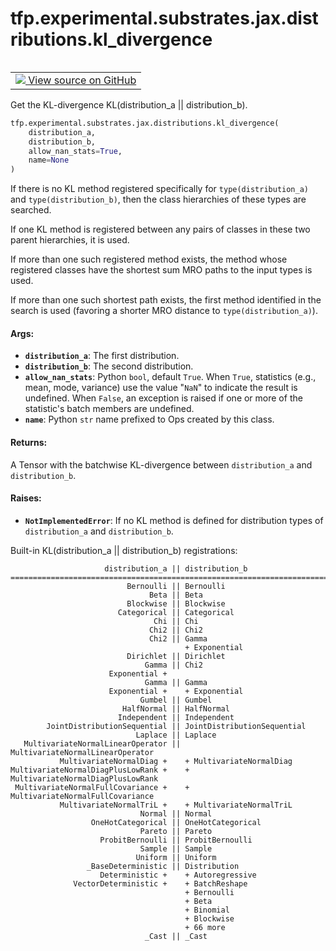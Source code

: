 <div itemscope itemtype="http://developers.google.com/ReferenceObject">
<meta itemprop="name" content="tfp.experimental.substrates.jax.distributions.kl_divergence" />
<meta itemprop="path" content="Stable" />
</div>

# tfp.experimental.substrates.jax.distributions.kl_divergence


<table class="tfo-notebook-buttons tfo-api" align="left">

<td>
  <a target="_blank" href="https://github.com/tensorflow/probability/blob/master/tensorflow_probability/python/experimental/substrates/jax/distributions/kullback_leibler.py">
    <img src="https://www.tensorflow.org/images/GitHub-Mark-32px.png" />
    View source on GitHub
  </a>
</td></table>



Get the KL-divergence KL(distribution_a || distribution_b).

``` python
tfp.experimental.substrates.jax.distributions.kl_divergence(
    distribution_a,
    distribution_b,
    allow_nan_stats=True,
    name=None
)
```



<!-- Placeholder for "Used in" -->

If there is no KL method registered specifically for `type(distribution_a)`
and `type(distribution_b)`, then the class hierarchies of these types are
searched.

If one KL method is registered between any pairs of classes in these two
parent hierarchies, it is used.

If more than one such registered method exists, the method whose registered
classes have the shortest sum MRO paths to the input types is used.

If more than one such shortest path exists, the first method
identified in the search is used (favoring a shorter MRO distance to
`type(distribution_a)`).

#### Args:


* <b>`distribution_a`</b>: The first distribution.
* <b>`distribution_b`</b>: The second distribution.
* <b>`allow_nan_stats`</b>: Python `bool`, default `True`. When `True`,
  statistics (e.g., mean, mode, variance) use the value "`NaN`" to
  indicate the result is undefined. When `False`, an exception is raised
  if one or more of the statistic's batch members are undefined.
* <b>`name`</b>: Python `str` name prefixed to Ops created by this class.


#### Returns:

A Tensor with the batchwise KL-divergence between `distribution_a`
and `distribution_b`.



#### Raises:


* <b>`NotImplementedError`</b>: If no KL method is defined for distribution types
  of `distribution_a` and `distribution_b`.

Built-in KL(distribution_a || distribution_b) registrations:

```text
                     distribution_a || distribution_b
==========================================================================
                          Bernoulli || Bernoulli
                               Beta || Beta
                          Blockwise || Blockwise
                        Categorical || Categorical
                                Chi || Chi
                               Chi2 || Chi2
                               Chi2 || Gamma
                                       + Exponential
                          Dirichlet || Dirichlet
                              Gamma || Chi2
                      Exponential +    
                              Gamma || Gamma
                      Exponential +    + Exponential
                             Gumbel || Gumbel
                         HalfNormal || HalfNormal
                        Independent || Independent
        JointDistributionSequential || JointDistributionSequential
                            Laplace || Laplace
   MultivariateNormalLinearOperator || MultivariateNormalLinearOperator
           MultivariateNormalDiag +    + MultivariateNormalDiag
MultivariateNormalDiagPlusLowRank +    + MultivariateNormalDiagPlusLowRank
 MultivariateNormalFullCovariance +    + MultivariateNormalFullCovariance
           MultivariateNormalTriL +    + MultivariateNormalTriL
                             Normal || Normal
                  OneHotCategorical || OneHotCategorical
                             Pareto || Pareto
                    ProbitBernoulli || ProbitBernoulli
                             Sample || Sample
                            Uniform || Uniform
                 _BaseDeterministic || Distribution
                    Deterministic +    + Autoregressive
              VectorDeterministic +    + BatchReshape
                                       + Bernoulli
                                       + Beta
                                       + Binomial
                                       + Blockwise
                                       + 66 more
                              _Cast || _Cast
```